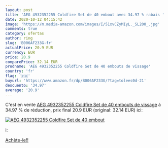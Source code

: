 ```yaml
---
layout: post
title: 'AEG 4932352255 Coldfire Set de 40 embout avec 34.97 % rabais '
date: 2020-10-12 04:15:42
image: 'https://m.media-amazon.com/images/I/51xvCZyMIyL._SL200_.jpg'
comments: true
category: ofertas
author: ring
slug: 'B006AF233G-fr'
actualPrice: 20.9 EUR
currency: EUR
price: 20.9
comparePrice: 32.14 EUR
prodname: 'AEG 4932352255 Coldfire Set de 40 embouts de vissage'
country: 'fr'
flag: '🇫🇷'
buyurl: 'https://www.amazon.fr/dp/B006AF233G/?tag=tolees0d-21'
descuento: '34.97'
average: '20.9'
---
```


C'est en vente [AEG 4932352255 Coldfire Set de 40 embouts de vissage](https://www.amazon.fr/dp/B006AF233G/?tag=tolees0d-21)  à  34.97 % de réduction, prix final  20.9 EUR (original: 32.14 EUR) ici:

[![AEG 4932352255 Coldfire Set de 40 embout](https://m.media-amazon.com/images/I/51xvCZyMIyL._SL200_.jpg)](https://www.amazon.fr/dp/B006AF233G/?tag=tolees0d-21)

ℹ️:


[Achète-le!!](https://www.amazon.fr/dp/B006AF233G/?tag=tolees0d-21)
